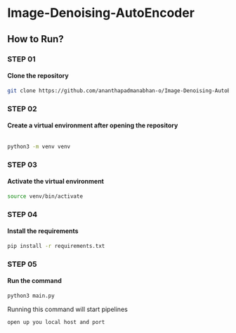 # Image-Denoising-AutoEncoder

## How to Run?

### STEP 01
#### Clone the repository
```bash 
git clone https://github.com/ananthapadmanabhan-o/Image-Denoising-AutoEncoder.git
```

### STEP 02
#### Create a virtual environment after opening the repository
```bash cd Image-Denoising-AutoEncoder
```
```bash
python3 -m venv venv
```
### STEP 03
#### Activate the virtual environment

```bash
source venv/bin/activate
```


### STEP 04
#### Install the requirements
```bash
pip install -r requirements.txt
```

### STEP 05
#### Run the command
```bash
python3 main.py
```
Running this command  will start pipelines

```bash
open up you local host and port
```


